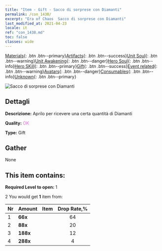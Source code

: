 ```yaml
---
title: "Item - Gift - Sacco di sorprese con Diamanti"
permalink: /con_1438/
excerpt: "Era of Chaos  Sacco di sorprese con Diamanti"
last_modified_at: 2021-04-23
locale: it
ref: "con_1438.md"
toc: false
classes: wide
---
```

 [Materials](/ItemsIT/){: .btn .btn--primary}[Artifacts](/ItemsIT/Artifacts/){: .btn .btn--success}[Unit Soul](/ItemsIT/UnitSoul/){: .btn .btn--warning}[Unit Awakening](/ItemsIT/UnitAwakening/){: .btn .btn--danger}[Hero Soul](/ItemsIT/HeroSoul/){: .btn .btn--info}[Hero SKill](/ItemsIT/HeroSkill/){: .btn .btn--primary}[Gift](/ItemsIT/Gift/){: .btn .btn--success}[Event related](/ItemsIT/Events/){: .btn .btn--warning}[Avatars](/ItemsIT/Avatars/){: .btn .btn--danger}[Consumables](/ItemsIT/Consumables/){: .btn .btn--info}[Unknown](/ItemsIT/Unknown/){: .btn .btn--primary}

 ![Sacco di sorprese con Diamanti](/images/t/i_907052.png)

## Dettagli
 **Descrizione:** Aprilo per ricevere una certa quantità di Diamanti

 **Quality:** <span style="color: #DA70D6">OK</span>

 **Type:** Gift

## Gather

  None

## This item contains:

 **Required Level to open:** 1

 2 You would get **1** item  from:

  | Nr | Amount |     Item    | Drop Rate,% |
  |:---|:-------|:------------|:---------:|
  | 1 |  **66x** | <i class="fas fa-gem"/> | 64 | 
  | 2 |  **88x** | <i class="fas fa-gem"/> | 20 | 
  | 3 |  **188x** | <i class="fas fa-gem"/> | 12 | 
  | 4 |  **288x** | <i class="fas fa-gem"/> | 4 | 
